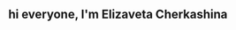 ## hi everyone, I'm Elizaveta Cherkashina

<!--
**nightly228/nightly228** is a ✨ _special_ ✨ repository because its `README.md` (this file) appears on your GitHub profile.

Here are some ideas to get you started:

- 🔥backend-developer and a little front(rust)
- 👯 I’m looking to collaborate on ...
- 🤔 I’m looking for help with ...
- 💬 Ask me about ...
- 📫 How to reach me: ...
- 😄 Pronouns: ...
- ⚡ Fun fact: ...
--> 